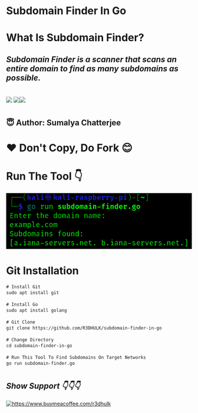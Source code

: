<h1><b>Subdomain Finder In Go</b></h1>
<h1><b>What Is Subdomain Finder?</b></h1>
<h2><i>Subdomain Finder is a scanner that scans an entire domain to find as many subdomains as possible.</h1></i>

#
<img src="https://img.shields.io/badge/Go-blue"> <img src="https://img.shields.io/badge/Licence-MIT-yellowgreen"><img src="https://img.shields.io/badge/Download-Now-green"></a>

#
<h2><b> 😇 Author: Sumalya Chatterjee </b></h2>

#
<h1><b>❤️ Don't Copy, Do Fork 😊</b></h1>

#

<h1><b>Run The Tool 👇</b></h1>

![Alt text](subdomain-finder-go.png)

#

<h1><b>Git Installation </h1></b>

```
# Install Git
sudo apt install git

# Install Go
sudo apt install golang

# Git Clone
git clone https://github.com/R3DHULK/subdomain-finder-in-go

# Change Directory
cd subdomain-finder-in-go

# Run This Tool To Find Subdomains On Target Networks
go run subdomain-finder.go

```
#
<h2><b><i> Show Support 👇👇👇</b></i> </h2>
<a href="https://www.buymeacoffee.com/r3dhulk"> <img align="center" src="https://cdn.buymeacoffee.com/buttons/v2/default-yellow.png" height="50" width="210" alt="https://www.buymeacoffee.com/r3dhulk" /></a><br><br>

